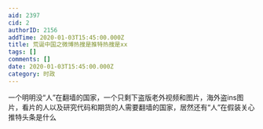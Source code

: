 ```yaml
---
aid: 2397
cid: 2
authorID: 2156
addTime: 2020-01-03T15:45:00.000Z
title: 荒诞中国之微博热搜是推特热搜是xx
tags: []
comments: []
date: 2020-01-03T15:45:00.000Z
category: 时政
---
```


一个明明没“人”在翻墙的国家，一个只剩下盗版老外视频和图片，海外盗ins图片，看片的人以及研究代码和期货的人需要翻墙的国家，居然还有“人”在假装关心推特头条是什么

